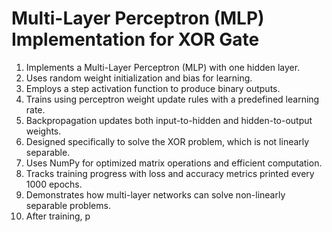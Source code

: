 # Multi-Layer Perceptron (MLP) Implementation for XOR Gate

1. Implements a Multi-Layer Perceptron (MLP) with one hidden layer.  
2. Uses random weight initialization and bias for learning.  
3. Employs a step activation function to produce binary outputs.  
4. Trains using perceptron weight update rules with a predefined learning rate.  
5. Backpropagation updates both input-to-hidden and hidden-to-output weights.  
6. Designed specifically to solve the XOR problem, which is not linearly separable.  
7. Uses NumPy for optimized matrix operations and efficient computation.  
8. Tracks training progress with loss and accuracy metrics printed every 1000 epochs.  
9. Demonstrates how multi-layer networks can solve non-linearly separable problems.  
10. After training, p
